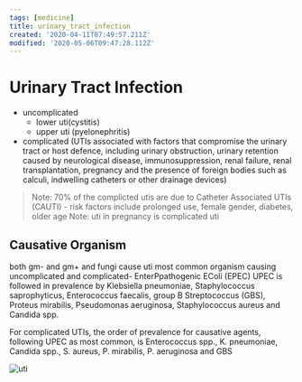 ```yaml
---
tags: [medicine]
title: urinary_tract_infection
created: '2020-04-11T07:49:57.211Z'
modified: '2020-05-06T09:47:28.112Z'
---
```


# Urinary Tract Infection

* uncomplicated
  * lower uti(cystitis) 
  * upper uti (pyelonephritis)
* complicated (UTIs associated with factors that compromise the urinary tract or host defence, including urinary obstruction, urinary retention caused by neurological disease, immunosuppression, renal failure, renal transplantation, pregnancy and the presence of foreign bodies such as calculi, indwelling catheters or other drainage devices)

> Note: 70% of the complicted utis are due to Catheter Associated UTIs (CAUTI) - risk factors include prolonged use, female gender, diabetes, older age
> Note: uti in pregnancy is complicated uti

## Causative Organism 
both gm- and gm+ and fungi cause uti 
most common organism causing uncomplicated and complicated- EnterPpathogenic EColi  (EPEC)
UPEC is followed in prevalence by Klebsiella pneumoniae, Staphylococcus saprophyticus, Enterococcus faecalis, group B Streptococcus (GBS), Proteus mirabilis, Pseudomonas aeruginosa, Staphylococcus aureus and Candida spp.

 For complicated UTIs, the order of prevalence for causative agents, following UPEC as most common, is Enterococcus spp., K. pneumoniae, Candida spp., S. aureus, P. mirabilis, P. aeruginosa and GBS

![uti](./uti.jpeg)

